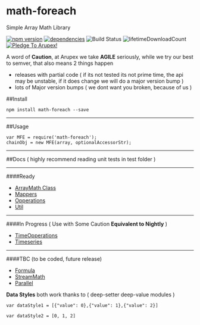 # math-foreach
Simple Array Math Library


[![npm version](https://badge.fury.io/js/math-foreach.svg)](https://badge.fury.io/js/math-foreach)
[![dependencies](https://david-dm.org/arupex/math-foreach.svg)](http://github.com/arupex/math-foreach)
![Build Status](https://api.travis-ci.org/arupex/math-foreach.svg?branch=master) 
![lifetimeDownloadCount](https://img.shields.io/npm/dt/math-foreach.svg?maxAge=2592000)
<a href='https://pledgie.com/campaigns/31873'><img alt='Pledge To Arupex!' src='https://pledgie.com/campaigns/31873.png?skin_name=chrome' border='0' ></a>
    

A word of **Caution**, at Arupex we take **AGILE** seriously, while we try our best to semver, that also means 2 things happen
 - releases with partial code ( if its not tested its not prime time, the api may be unstable, if it does change we will do a major version bump )
 - lots of Major version bumps ( we dont want you broken, because of us )
    
##Install

    npm install math-foreach --save

---    

##Usage

    var MFE = require('math-foreach');
    chainObj = new MFE(array, optionalAccessorStr);

---
    
##Docs
   ( highly recommend reading unit tests in test folder )

---

####Ready
 - [ArrayMath Class](./docs/ArrayMath.md)
 - [Mappers](./docs/Mappers.md)
 - [Opperations](./docs/Opperations.md)
 - [Util](./docs/Util.md)
 
---
 
####In Progress ( Use with Some Caution **Equivalent to Nightly** )
 - [TimeOpperations](./docs/TimeOpperators.md)
 - [Timeseries](./docs/Timeseries.md)

---

####TBC (to be coded, future release)
 - [Formula]()
 - [StreamMath]()
 - [Parallel]()
   
    
**Data Styles** both work thanks to ( deep-setter deep-value modules )

    var dataStyle1 = [{"value": 0},{"value": 1},{"value": 2}]
                     
    var dataStyle2 = [0, 1, 2]
